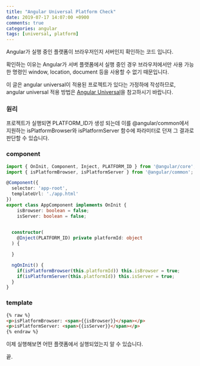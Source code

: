 ```yaml
---
title: "Angular Universal Platform Check"
date: 2019-07-17 14:07:00 +0900
comments: true
categories: angular
tags: [universal, platform]
---
```




Angular가 실행 중인 플랫폼이 브라우저인지 서버인지 확인하는 코드 입니다.

확인하는 이유는 Angular가 서버 플랫폼에서 실행 중인 경우 브라우저에서만 사용 가능한 명령인 window, location, document 등을 사용할 수 없기 때문입니다.

이 글은 angular universal이 적용된 프로젝트가 있다는 가정하에 작성하므로, angular universal 적용 방법은 [Angular Universal](https://ksrae.github.io/angular/angular-universal)을 참고하시기 바랍니다.


### 원리

프로젝트가 실행되면 PLATFORM_ID가 생성 되는데 이를 @angular/common에서 지원하는 isPlatformBrowser와 isPlatformServer 함수에 파라미터로 던져 그 결과로 판단할 수 있습니다.


### component

```ts
import { OnInit, Component, Inject, PLATFORM_ID } from '@angular/core';
import { isPlatformBrowser, isPlatformServer } from '@angular/common';

@Component({
  selector: 'app-root',
  templateUrl: './app.html'
})
export class AppComponent implements OnInit {
	isBrowser: boolean = false;
	isServer: boolean = false;
	

  constructor(
	@Inject(PLATFORM_ID) private platformId: object	
  ) {

  }

  ngOnInit() {
	if(isPlatformBrowser(this.platformId)) this.isBrowser = true;
	if(isPlatformServer(this.platformId)) this.isServer = true;
  }
}
```

### template

```html
{% raw %}
<p>isPlatformBrowser: <span>{{isBrowser}}</span></p>
<p>isPlatformServer: <span>{{isServer}}</span></p>
{% endraw %}
```

이제 실행해보면 어떤 플랫폼에서 실행되었는지 알 수 있습니다.


끝.